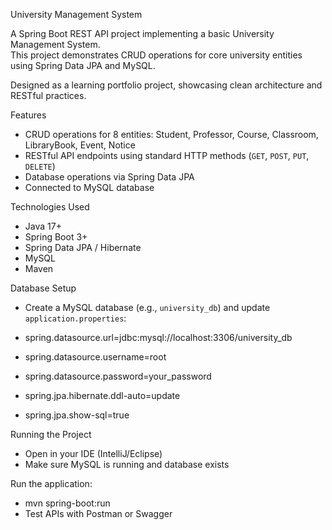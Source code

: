  University Management System

A Spring Boot REST API project implementing a basic University Management System.  
This project demonstrates CRUD operations for core university entities using Spring Data JPA and MySQL.  

Designed as a learning portfolio project, showcasing clean architecture and RESTful practices.



 Features
- CRUD operations for 8 entities: Student, Professor, Course, Classroom, LibraryBook, Event, Notice  
- RESTful API endpoints using standard HTTP methods (`GET`, `POST`, `PUT`, `DELETE`)  
- Database operations via Spring Data JPA  
- Connected to MySQL database  



 Technologies Used
- Java 17+  
- Spring Boot 3+  
- Spring Data JPA / Hibernate  
- MySQL  
- Maven  


 Database Setup

- Create a MySQL database (e.g., `university_db`) and update `application.properties`:

- spring.datasource.url=jdbc:mysql://localhost:3306/university_db
- spring.datasource.username=root
- spring.datasource.password=your_password
- spring.jpa.hibernate.ddl-auto=update
- spring.jpa.show-sql=true




Running the Project
- Open in your IDE (IntelliJ/Eclipse)
- Make sure MySQL is running and database exists


Run the application:
- mvn spring-boot:run
- Test APIs with Postman or Swagger
